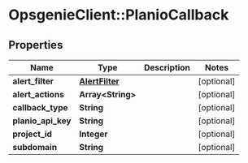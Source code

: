 # OpsgenieClient::PlanioCallback

## Properties
Name | Type | Description | Notes
------------ | ------------- | ------------- | -------------
**alert_filter** | [**AlertFilter**](AlertFilter.md) |  | [optional] 
**alert_actions** | **Array&lt;String&gt;** |  | [optional] 
**callback_type** | **String** |  | [optional] 
**planio_api_key** | **String** |  | [optional] 
**project_id** | **Integer** |  | [optional] 
**subdomain** | **String** |  | [optional] 


